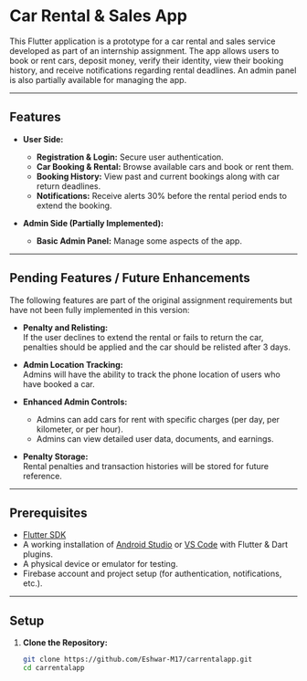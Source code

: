 # Car Rental & Sales App

This Flutter application is a prototype for a car rental and sales service developed as part of an internship assignment. The app allows users to book or rent cars, deposit money, verify their identity, view their booking history, and receive notifications regarding rental deadlines. An admin panel is also partially available for managing the app. 

---

## Features

- **User Side:**
  - **Registration & Login:** Secure user authentication.
  - **Car Booking & Rental:** Browse available cars and book or rent them.
  - **Booking History:** View past and current bookings along with car return deadlines.
  - **Notifications:** Receive alerts 30% before the rental period ends to extend the booking.

- **Admin Side (Partially Implemented):**
  - **Basic Admin Panel:** Manage some aspects of the app.
  
---

## Pending Features / Future Enhancements

The following features are part of the original assignment requirements but have not been fully implemented in this version:

- **Penalty and Relisting:**  
  If the user declines to extend the rental or fails to return the car, penalties should be applied and the car should be relisted after 3 days.

- **Admin Location Tracking:**  
  Admins will have the ability to track the phone location of users who have booked a car.

- **Enhanced Admin Controls:**  
  - Admins can add cars for rent with specific charges (per day, per kilometer, or per hour).
  - Admins can view detailed user data, documents, and earnings.

- **Penalty Storage:**  
  Rental penalties and transaction histories will be stored for future reference.

---

## Prerequisites

- [Flutter SDK](https://flutter.dev/docs/get-started/install)
- A working installation of [Android Studio](https://developer.android.com/studio) or [VS Code](https://code.visualstudio.com/) with Flutter & Dart plugins.
- A physical device or emulator for testing.
- Firebase account and project setup (for authentication, notifications, etc.).

---

## Setup

1. **Clone the Repository:**
   ```bash
   git clone https://github.com/Eshwar-M17/carrentalapp.git
   cd carrentalapp
